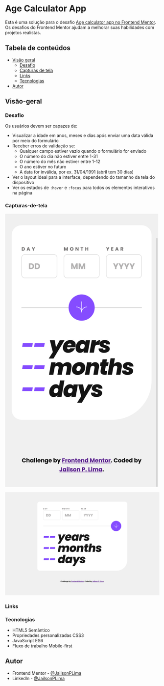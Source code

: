 # Age Calculator App

Esta é uma solução para o desafio [Age calculator app no Frontend Mentor](https://www.frontendmentor.io/challenges/age-calculator-app-dF9DFFpj-Q). Os desafios do Frontend Mentor ajudam a melhorar suas habilidades com projetos realistas.

## Tabela de conteúdos

- [Visão geral](#Visão-geral)
  - [Desafio](#Desafio)
  - [Capturas de tela](#Capturas-de-tela)
  - [Links](#Links)
  - [Tecnologias](#Tecnologias)
- [Autor](#Autor)

## Visão-geral

### Desafio

Os usuários devem ser capazes de:

- Visualizar a idade em anos, meses e dias após enviar uma data válida por meio do formulário
- Receber erros de validação se:
  - Qualquer campo estiver vazio quando o formulário for enviado
  - O número do dia não estiver entre 1-31
  - O número do mês não estiver entre 1-12
  - O ano estiver no futuro
  - A data for inválida, por ex. 31/04/1991 (abril tem 30 dias)
- Ver o layout ideal para a interface, dependendo do tamanho da tela do dispositivo
- Ver os estados de `:hover` e `:focus` para todos os elementos interativos na página

### Capturas-de-tela

<!-- ![Mobile screenshot](./screenshots/mobile.png) -->
<img src="./screenshots/mobile.png" alt="Mobile screenshot" width="500" />

![Desktop screenshot](./screenshots/desktop.png)

### Links

### Tecnologias

- HTML5 Semântico
- Propriedades personalizadas CSS3
- JavaScript ES6
- Fluxo de trabalho Mobile-first

## Autor

- Frontend Mentor - [@JailsonPLima](https://www.frontendmentor.io/profile/JailsonPLima)
- LinkedIn - [@JailsonPLima](https://www.linkedin.com/in/jailsonplima/)
